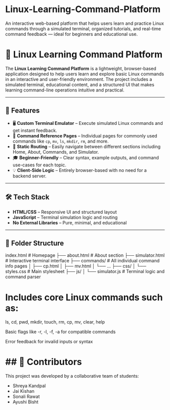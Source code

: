 # Linux-Learning-Command-Platform
An interactive web-based platform that helps users learn and practice Linux commands through a simulated terminal, organized tutorials, and real-time command feedback — ideal for beginners and educational use.

# 🐧 Linux Learning Command Platform

The **Linux Learning Command Platform** is a lightweight, browser-based application designed to help users learn and explore basic Linux commands in an interactive and user-friendly environment. The project includes a simulated terminal, educational content, and a structured UI that makes learning command-line operations intuitive and practical.

---

## 🚀 Features

- 🖥️ **Custom Terminal Emulator** – Execute simulated Linux commands and get instant feedback.
- 📂 **Command Reference Pages** – Individual pages for commonly used commands like `cp`, `mv`, `ls`, `mkdir`, `rm`, and more.
- 🔁 **Static Routing** – Easily navigate between different sections including Home, About, Commands, and Simulator.
- 🎓 **Beginner-Friendly** – Clear syntax, example outputs, and command use-cases for each topic.
- 💡 **Client-Side Logic** – Entirely browser-based with no need for a backend server.

---

## 🛠️ Tech Stack

- **HTML/CSS** – Responsive UI and structured layout
- **JavaScript** – Terminal simulation logic and routing
- **No External Libraries** – Pure, minimal, and educational

---

## 🧱 Folder Structure

 index.html # Homepage
├── about.html # About section
├── simulator.html # Interactive terminal interface
├── commands/ # All individual command info pages
│ ├── cp.html
│ ├── mv.html
│ └── ...
├── css/
│ └── styles.css # Main stylesheet
├── js/
│ └── simulator.js # Terminal logic and command parser


 # Includes core Linux commands such as:

ls, cd, pwd, mkdir, touch, rm, cp, mv, clear, help

Basic flags like -r, -l, -f, -a for compatible commands

Error feedback for invalid inputs or syntax

# ## 👥 Contributors

This project was developed by a collaborative team of students:

- Shreya Kandpal  
- Jai Kishan 
- Sonali Rawat 
- Ayushi Bisht
